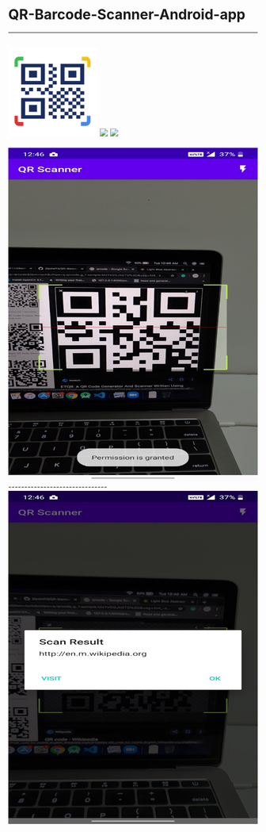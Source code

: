 # QR-Barcode-Scanner-Android-app
--------------------------------
<img src="icon.png"/> <img src="https://img.icons8.com/color/96/000000/android-os.png"/> <img src="https://img.icons8.com/color/96/000000/java-coffee-cup-logo.png"/>
--------------------------------
<img src="img1.jpg"/>
-------------------------------
<img src="img2.jpg"/>

